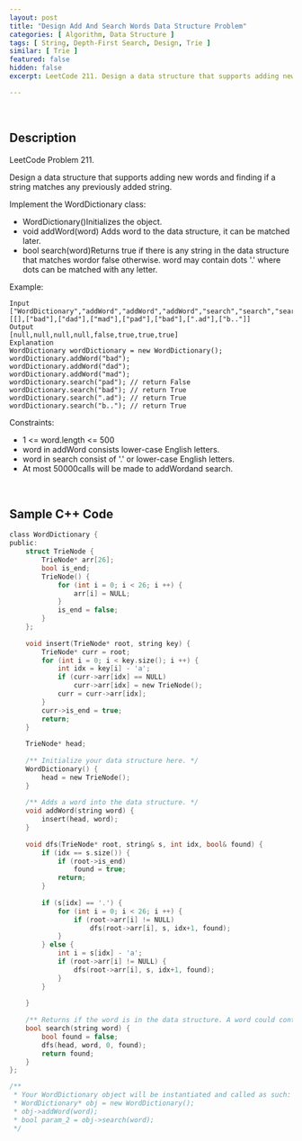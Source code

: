 ```yaml
---
layout: post
title: "Design Add And Search Words Data Structure Problem"
categories: [ Algorithm, Data Structure ]
tags: [ String, Depth-First Search, Design, Trie ]
similar: [ Trie ]
featured: false
hidden: false
excerpt: LeetCode 211. Design a data structure that supports adding new words and finding if a string matches any previously added string.

---
```


<br />

## Description

LeetCode Problem 211.

Design a data structure that supports adding new words and finding if a string matches any previously added string.

Implement the WordDictionary class:
* WordDictionary()Initializes the object.
* void addWord(word) Adds word to the data structure, it can be matched later.
* bool search(word)Returns true if there is any string in the data structure that matches wordor false otherwise. word may contain dots '.' where dots can be matched with any letter.

Example:
```
Input
["WordDictionary","addWord","addWord","addWord","search","search","search","search"]
[[],["bad"],["dad"],["mad"],["pad"],["bad"],[".ad"],["b.."]]
Output
[null,null,null,null,false,true,true,true]
Explanation
WordDictionary wordDictionary = new WordDictionary();
wordDictionary.addWord("bad");
wordDictionary.addWord("dad");
wordDictionary.addWord("mad");
wordDictionary.search("pad"); // return False
wordDictionary.search("bad"); // return True
wordDictionary.search(".ad"); // return True
wordDictionary.search("b.."); // return True
```

Constraints:
* 1 <= word.length <= 500
* word in addWord consists lower-case English letters.
* word in search consist of '.' or lower-case English letters.
* At most 50000calls will be made to addWordand search.

<br />

## Sample C++ Code


```c
class WordDictionary {
public:
    struct TrieNode {
        TrieNode* arr[26];
        bool is_end;
        TrieNode() {
            for (int i = 0; i < 26; i ++) {
                arr[i] = NULL;
            }
            is_end = false;
        }
    };
    
    void insert(TrieNode* root, string key) {
        TrieNode* curr = root;
        for (int i = 0; i < key.size(); i ++) {
            int idx = key[i] - 'a';
            if (curr->arr[idx] == NULL)
                curr->arr[idx] = new TrieNode();
            curr = curr->arr[idx];
        }
        curr->is_end = true;
        return;
    }
    
    TrieNode* head;
    
    /** Initialize your data structure here. */
    WordDictionary() {
        head = new TrieNode();
    }
    
    /** Adds a word into the data structure. */
    void addWord(string word) {
        insert(head, word);
    }
    
    void dfs(TrieNode* root, string& s, int idx, bool& found) {
        if (idx == s.size()) {
            if (root->is_end)
                found = true;
            return;
        }
        
        if (s[idx] == '.') {
            for (int i = 0; i < 26; i ++) {
                if (root->arr[i] != NULL)
                    dfs(root->arr[i], s, idx+1, found);
            }    
        } else {
            int i = s[idx] - 'a';
            if (root->arr[i] != NULL) {
                dfs(root->arr[i], s, idx+1, found);
            } 
        }
        
    }
    
    /** Returns if the word is in the data structure. A word could contain the dot character '.' to represent any one letter. */
    bool search(string word) {
        bool found = false;
        dfs(head, word, 0, found);
        return found;
    }
};

/**
 * Your WordDictionary object will be instantiated and called as such:
 * WordDictionary* obj = new WordDictionary();
 * obj->addWord(word);
 * bool param_2 = obj->search(word);
 */
```


